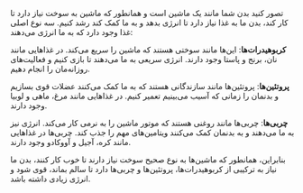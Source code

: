 تصور کنید بدن شما مانند یک ماشین است و همانطور که ماشین به سوخت نیاز دارد تا کار کند، بدن ما به غذا نیاز دارد تا انرژی بدهد و به ما کمک کند رشد کنیم. سه نوع اصلی غذا وجود دارد که به ما انرژی می‌دهند:

**کربوهیدرات‌ها**: این‌ها مانند سوختی هستند که ماشین را سریع می‌کند. در غذاهایی مانند نان، برنج و پاستا وجود دارند. انرژی سریعی به ما می‌دهند تا بازی کنیم و فعالیت‌های روزانه‌مان را انجام دهیم.

**پروتئین‌ها**: پروتئین‌ها مانند سازندگانی هستند که به ما کمک می‌کنند عضلات قوی بسازیم و بدنمان را زمانی که آسیب می‌بینیم تعمیر کنیم. در غذاهایی مانند مرغ، ماهی و لوبیا وجود دارند.

**چربی‌ها**: چربی‌ها مانند روغنی هستند که موتور ماشین را به نرمی کار می‌کند. انرژی نیز به ما می‌دهند و به بدنمان کمک می‌کنند ویتامین‌های مهم را جذب کند. چربی‌ها در غذاهایی مانند کره، آجیل و آووکادو وجود دارند.

بنابراین، همانطور که ماشین‌ها به نوع صحیح سوخت نیاز دارند تا خوب کار کنند، بدن ما نیاز به ترکیبی از کربوهیدرات‌ها، پروتئین‌ها و چربی‌ها دارد تا سالم بماند، قوی شود و انرژی زیادی داشته باشد.
